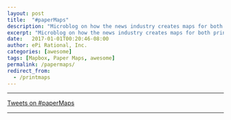 ```yaml
---
layout: post
title:  "#paperMaps"
description: "Microblog on how the news industry creates maps for both print and online."
excerpt: "Microblog on how the news industry creates maps for both print and online."
date:   2017-01-01T00:20:46-08:00
author: ePi Rational, Inc.
categories: [awesome]
tags: [Mapbox, Paper Maps, awesome]
permalink: /papermaps/
redirect_from:
  - /printmaps
---
```


-----

<a class="twitter-timeline" href="https://twitter.com/search?q=%40RobChohan%20%23paperMaps" data-widget-id="840317657337405440">Tweets on #paperMaps</a> <script>!function(d,s,id){var js,fjs=d.getElementsByTagName(s)[0],p=/^http:/.test(d.location)?'http':'https';if(!d.getElementById(id)){js=d.createElement(s);js.id=id;js.src=p+"://platform.twitter.com/widgets.js";fjs.parentNode.insertBefore(js,fjs);}}(document,"script","twitter-wjs");</script>

-----

